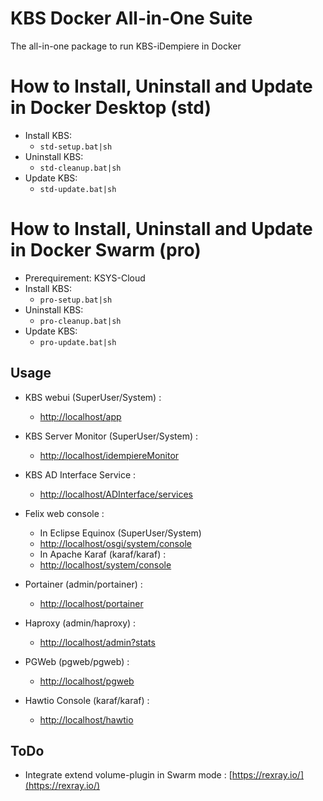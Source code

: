 # KBS Docker All-in-One Suite
The all-in-one package to run KBS-iDempiere in Docker

# How to Install, Uninstall and Update in Docker Desktop (std)
* Install KBS: 
    * `std-setup.bat|sh` 
* Uninstall KBS: 
    * `std-cleanup.bat|sh`
* Update KBS:
    * `std-update.bat|sh` 

# How to Install, Uninstall and Update in Docker Swarm (pro)
* Prerequirement: KSYS-Cloud
* Install KBS: 
    * `pro-setup.bat|sh` 
* Uninstall KBS: 
    * `pro-cleanup.bat|sh`
* Update KBS:
    * `pro-update.bat|sh` 

## Usage
* KBS webui (SuperUser/System) : 
  * [http://localhost/app](http://localhost/app)

* KBS Server Monitor (SuperUser/System) : 
  * [http://localhost/idempiereMonitor](http://localhost/idempiereMonitor)

* KBS AD Interface Service : 
  * [http://localhost/ADInterface/services](http://localhost/ADInterface/services)

* Felix web console : 
  * In Eclipse Equinox (SuperUser/System)
  * [http://localhost/osgi/system/console](http://localhost/osgi/system/console)
  * In Apache Karaf (karaf/karaf) : 
  * [http://localhost/system/console](http://localhost/system/console)

* Portainer (admin/portainer) : 
  * [http://localhost/portainer](http://localhost/portainer)

* Haproxy (admin/haproxy) : 
  * [http://localhost/admin?stats](http://localhost/admin?stats)

* PGWeb (pgweb/pgweb) : 
  * [http://localhost/pgweb](http://localhost/pgweb)

* Hawtio Console (karaf/karaf) :
  * [http://localhost/hawtio](http://localhost/hawtio)

## ToDo
* Integrate extend volume-plugin in Swarm mode : [https://rexray.io/](https://rexray.io/)
